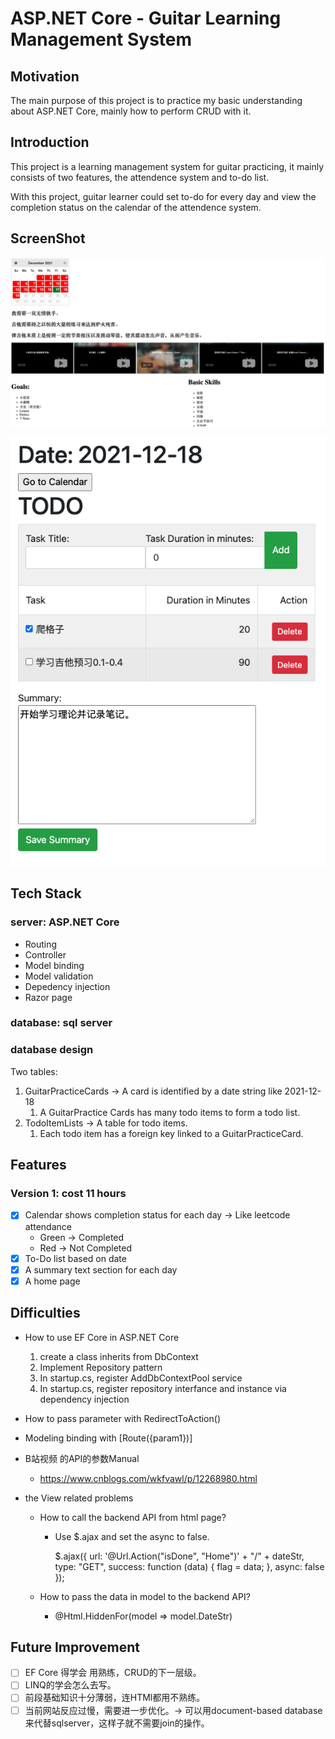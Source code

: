 # ASP.NET Core - Guitar Learning Management System

## Motivation

The main purpose of this project is to practice my basic understanding about ASP.NET Core, mainly how to perform CRUD with it. 

## Introduction

This project is a learning management system for guitar practicing, it mainly consists of two features, the attendence system and to-do list.

With this project, guitar learner could set to-do for every day and view the completion status on the calendar of the attendence system. 

## ScreenShot

![homepage](./images/homepage.png)

![To Do List](./images/to-do-list.png)

## Tech Stack

### server: ASP.NET Core

- Routing
- Controller
- Model binding
- Model validation
- Depedency injection
- Razor page

### database: sql server

### database design

Two tables:

1. GuitarPracticeCards -> A card is identified by a date string like 2021-12-18
   1. A GuitarPractice Cards has many todo items to form a todo list.
2. TodoItemLists -> A table for todo items.
   1. Each todo item has a foreign key linked to a GuitarPracticeCard.

## Features

### Version 1: cost 11 hours

- [x] Calendar shows completion status for each day -> Like leetcode attendance  
  - Green -> Completed
  - Red -> Not Completed
- [x] To-Do list based on date
- [x] A summary text section for each day
- [x] A home page

## Difficulties

- How to use EF Core in ASP.NET Core
  1. create a class inherits from DbContext
  2. Implement Repository pattern
  3. In startup.cs, register AddDbContextPool service
  4. In startup.cs, register repository interfance and instance via dependency injection
- How to pass parameter with RedirectToAction()
- Modeling binding with [Route({param1})]

- B站视频 的API的参数Manual

  - https://www.cnblogs.com/wkfvawl/p/12268980.html

- the View related problems

  - How to call the backend API from html page?

    - Use $.ajax and set the async to false.

      $.ajax({
                  url: '@Url.Action("isDone", "Home")' + "/" + dateStr,
                  type: "GET",
                  success: function (data) {
                      flag = data;
                  },
                      async: false
       });

  - How to pass the data in model to the backend API?

    - @Html.HiddenFor(model => model.DateStr)

## Future Improvement

- [ ] EF Core 得学会 用熟练，CRUD的下一层级。
- [ ] LINQ的学会怎么去写。
- [ ] 前段基础知识十分薄弱，连HTMl都用不熟练。
- [ ] 当前网站反应过慢，需要进一步优化。-> 可以用document-based database来代替sqlserver，这样子就不需要join的操作。 
